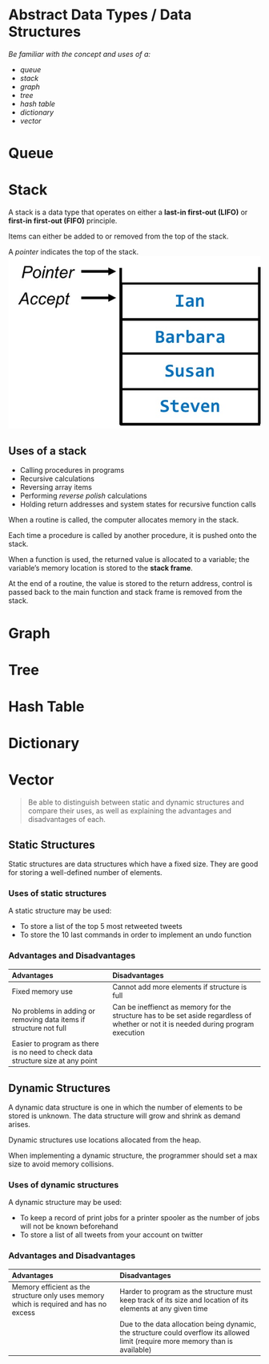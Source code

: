 # Abstract Data Types / Data Structures

*Be familiar with the concept and uses of a:*
* *queue*
* *stack*
* *graph*
* *tree*
* *hash table*
* *dictionary*
* *vector*

Queue
=====

Stack
=====

A stack is a data type that operates on either a **last-in first-out (LIFO)** or **first-in first-out (FIFO)** principle.

Items can either be added to or removed from the top of the stack.

A *pointer* indicates the top of the stack.
![](resources/7F130E02A33C129A9075688992AD984A.jpg)

Uses of a stack
---------------

* Calling procedures in programs
* Recursive calculations
* Reversing array items
* Performing *reverse polish* calculations
* Holding return addresses and system states for recursive function calls

When a routine is called, the computer allocates memory in the stack.

Each time a procedure is called by another procedure, it is pushed onto the stack.

When a function is used, the returned value is allocated to a variable; the variable’s memory location is stored to the **stack frame**.

At the end of a routine, the value is stored to the return address, control is passed back to the main function and stack frame is removed from the stack.

Graph
=====

Tree
====

Hash Table
=========

Dictionary
==========

Vector
======


> Be able to distinguish between static and dynamic
> structures and compare their uses, as well as
> explaining the advantages and disadvantages of
> each.

## Static Structures

Static structures are data structures which have a fixed size. 
They are good for storing a well-defined number of elements.

### Uses of static structures

A static structure may be used: 

* To store a list of the top 5 most retweeted tweets
* To store the 10 last commands in order to implement an undo function

### Advantages and Disadvantages

| Advantages | Disadvantages |
| :-------- | :----------- |
| Fixed memory use | Cannot add more elements if structure is full |
| No problems in adding or removing data items if structure not full | Can be ineffienct as memory for the structure has to be set aside regardless of whether or not it is needed during program execution |
| Easier to program as there is no need to check data structure size at any point | |


## Dynamic Structures

A dynamic data structure is one in which the number of elements to be stored is unknown.
The data structure will grow and shrink as demand arises.

Dynamic structures use locations allocated from the heap.

When implementing a dynamic structure, the programmer should set a max size to avoid memory collisions.

### Uses of dynamic structures

A dynamic structure may be used:

* To keep a record of print jobs for a printer spooler as the number of jobs will not be known beforehand
* To store a list of all tweets from your account on twitter

### Advantages and Disadvantages

| Advantages | Disadvantages |
| :-------- | :----------- |
| Memory efficient as the structure only uses memory which is required and has no excess | Harder to program as the structure must keep track of its size and location of its elements at any given time |
| | Due to the data allocation being dynamic, the structure could overflow its allowed limit (require more memory than is available) |
